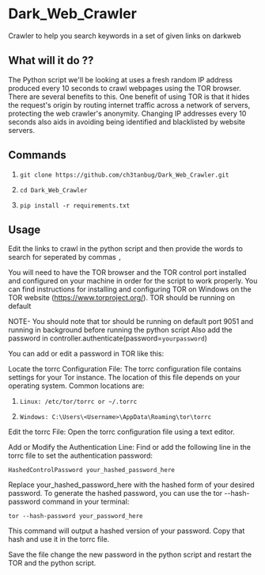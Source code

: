 # Dark_Web_Crawler
Crawler to help you search keywords in a set of given links on darkweb

## What will it do ??
The Python script we'll be looking at uses a fresh random IP address produced every 10 seconds to crawl webpages using the TOR browser. There are several benefits to this. One benefit of using TOR is that it hides the request's origin by routing internet traffic across a network of servers, protecting the web crawler's anonymity. Changing IP addresses every 10 seconds also aids in avoiding being identified and blacklisted by website servers.

## Commands

1. `git clone https://github.com/ch3tanbug/Dark_Web_Crawler.git`

2. `cd Dark_Web_Crawler`

3. `pip install -r requirements.txt`

## Usage
Edit the links to crawl in the python script and then provide the words to search for seperated by commas `,` 

You will need to have the TOR browser and the TOR control port installed and configured on your machine in order for the script to work properly. You can find instructions for installing and configuring TOR on Windows on the TOR website (https://www.torproject.org/). TOR should be running on default

NOTE- You should note that tor should be running on default port 9051 and running in background before running the python script 
Also add the password in controller.authenticate(password=`yourpassword`)

You can add or edit a password in TOR like this:

Locate the torrc Configuration File:
The torrc configuration file contains settings for your Tor instance. The location of this file depends on your operating system. Common locations are:

1. `Linux: /etc/tor/torrc or ~/.torrc`

2. `Windows: C:\Users\<Username>\AppData\Roaming\tor\torrc`

Edit the torrc File:
Open the torrc configuration file using a text editor.

Add or Modify the Authentication Line:
Find or add the following line in the torrc file to set the authentication password:

`HashedControlPassword your_hashed_password_here`

Replace your_hashed_password_here with the hashed form of your desired password. To generate the hashed password, you can use the tor --hash-password command in your terminal:

`tor --hash-password your_password_here`

This command will output a hashed version of your password. Copy that hash and use it in the torrc file.

Save the file change the new password in the python script and restart the TOR and the python script.


